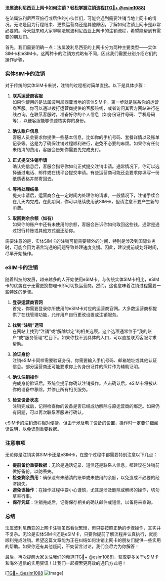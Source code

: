 **法属波利尼西亚上网卡如何注销？轻松掌握注销流程[[TG💪+ @esim1088](https://t.me/s/esim1088)]**

在法属波利尼西亚旅行或居住的小伙伴们，可能会遇到需要注销当地上网卡的情况。无论是因为行程结束、更换运营商还是其他原因，了解如何注销上网卡是非常必要的。今天就来和大家聊聊法属波利尼西亚上网卡的注销流程，希望能帮到有需要的朋友们。

首先，我们需要明确一点：法属波利尼西亚的上网卡分为两种主要类型——实体SIM卡和eSIM卡。这两种卡的注销方式略有不同，因此我们需要分别介绍它们的操作步骤。

### 实体SIM卡的注销

对于传统的实体SIM卡来说，注销的过程相对简单直接。以下是具体步骤：

1. **联系运营商客服**  
   如果你使用的是法属波利尼西亚当地的实体SIM卡，第一步就是联系你的运营商客服。你可以通过拨打运营商提供的客服热线，或者访问其官方网站进行在线咨询。在联系客服时，准备好你的个人信息（如身份证件号码、手机号码等），以便客服能够快速核实你的身份。

2. **确认账户信息**  
   客服人员会要求你提供一些基本信息，比如你的手机号码、套餐详情以及账单记录等。这是为了确保注销过程顺利进行，避免不必要的麻烦。如果你有任何未结清的费用，客服会告知你需要先完成支付。

3. **正式提交注销申请**  
   确认完信息后，客服会指导你如何正式提交注销申请。通常情况下，你可以选择通过电话、邮件或在线平台提交申请。有些运营商可能还会要求你填写一份纸质表格并邮寄回去。

4. **等待处理结果**  
   提交申请后，运营商会在一定时间内处理你的请求。一般情况下，注销手续会在几天内完成。在此期间，你可以继续使用该SIM卡，但请注意不要产生新的消费。

5. **取回剩余余额（如有）**  
   如果你的账户中还有未使用的余额，客服会告诉你如何取回这些钱。通常是通过银行转账或其他方式退还给你。

需要注意的是，实体SIM卡的注销可能需要额外的时间，特别是涉及到国际业务时，可能会因为语言沟通的问题导致处理速度变慢。因此，建议提前规划好时间，尽早开始操作。

### eSIM卡的注销

随着科技的发展，越来越多的人开始使用eSIM卡。与传统实体SIM卡相比，eSIM卡的优势在于无需更换物理卡即可切换运营商。然而，这也意味着注销过程需要一些特殊的步骤。

1. **登录运营商官网**  
   首先，你需要登录你所使用的eSIM卡对应的运营商官网。大多数运营商都提供了在线管理功能，允许用户自行更改设置或注销服务。

2. **找到“注销”选项**  
   在网站上找到“注销”或“解除绑定”的相关选项。这个选项通常位于“我的账户”或“服务管理”栏目下。如果你找不到具体的入口，可以直接联系客服寻求帮助。

3. **验证身份**  
   注销eSIM卡同样需要验证身份。你需要输入手机号码、邮箱地址或其他认证信息。部分运营商还可能要求你上传身份证件的照片作为辅助证明。

4. **确认注销操作**  
   完成身份验证后，系统会提示你确认注销操作。点击确认后，eSIM卡将被从你的设备中移除，并停止所有相关服务。

5. **检查设备状态**  
   注销完成后，记得检查你的设备是否已经成功解除与原运营商的绑定。如果仍有问题，可以再次联系客服进行确认。

eSIM卡的注销流程相对便捷，但由于涉及电子设备的设置，操作时一定要仔细阅读说明，以免误删重要数据。

### 注意事项

无论你是注销实体SIM卡还是eSIM卡，在整个过程中都需要特别注意以下几点：

- **提前备份重要数据**：无论是通话记录、短信还是联系人信息，都建议在注销前做好备份，以防丢失。
- **检查剩余费用**：确保没有未结清的账单或未使用的余额，以免造成不必要的经济损失。
- **避免误操作**：在操作过程中要小心谨慎，尤其是涉及删除或解绑的操作，切勿草率行事。
- **保存凭证**：注销完成后，记得保存相关的确认邮件或短信，以备将来查询。

### 总结

法属波利尼西亚的上网卡注销虽然看似繁琐，但只要按照正确的步骤操作，其实并不复杂。无论是实体SIM卡还是eSIM卡，只要你提前了解流程并认真执行，就能顺利完成注销。希望这篇文章能为正在纠结如何注销上网卡的朋友们提供一些实用的帮助。如果你还有其他疑问，不妨留言讨论，我们会尽力为你解答！

最后，再次提醒大家关注我们的频道[[TG💪+ @esim1088](https://t.me/s/esim1088)]，获取更多关于eSIM卡和海外通信的实用资讯！让我们一起探索更高效的通讯方式吧！

[[TG💪+ @esim1088](https://t.me/s/esim1088) ![Image](https://i.postimg.cc/4NQfJmqS/Snipaste-2025-05-13-00-14-12.png)]